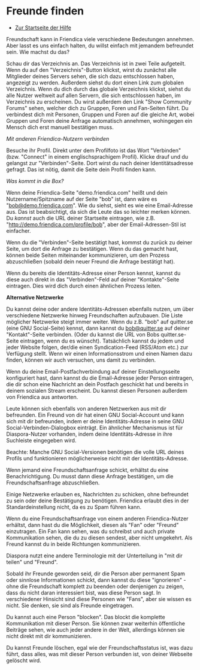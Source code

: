 Freunde finden
==============

* [Zur Startseite der Hilfe](help)

Freundschaft kann in Friendica viele verschiedene Bedeutungen annehmen. 
Aber lasst es uns einfach halten, du willst einfach mit jemandem befreundet sein. 
Wie machst du das?

Schau dir das Verzeichnis an. 
Das Verzeichnis ist in zwei Teile aufgeteilt. 
Wenn du auf den "Verzeichnis"-Button klickst, wirst du zunächst alle Mitglieder deines Servers sehen, die sich dazu entschlossen haben, angezeigt zu werden. 
Außerdem siehst du dort einen Link zum globalen Verzeichnis. 
Wenn du dich durch das globale Verzeichnis klickst, siehst du alle Nutzer weltweit auf allen Servern, die sich entschlossen haben, im Verzeichnis zu erscheinen. 
Du wirst außerdem den Link "Show Community Forums" sehen, welcher dich zu Gruppen, Foren und Fan-Seiten führt. 
Du verbindest dich mit Personen, Gruppen und Foren auf die gleiche Art, wobei Gruppen und Foren deine Anfrage automatisch annehmen, wohingegen ein Mensch dich erst manuell bestätigen muss.

*Mit anderen Friendica-Nutzern verbinden*

Bes‪uche ihr Profil. 
Direkt unter dem Profilfoto ist das Wort "Verbinden" (bzw. "Connect" in einem englischsprachigem Profil). 
Klicke drauf und du gelangst zur "Verbinden"-Seite. 
Dort wirst du nach deiner Identitätsadresse gefragt. 
Das ist nötig, damit die Seite dein Profil finden kann.

*Was kommt in die Box?*

Wenn deine Friendica-Seite "demo.friendica.com" heißt und dein Nutzername/Spitzname auf der Seite "bob" ist, dann wäre es "bob@demo.friendica.com". 
Wie du siehst, sieht es wie eine Email-Adresse aus. 
Das ist beabsichtigt, da sich die Leute das so leichter merken können. 
Du *kannst* auch die URL deiner Startseite eintragen, wie z.B. "http://demo.friendica.com/profile/bob", aber der Email-Adressen-Stil ist einfacher.

Wenn du die "Verbinden"-Seite bestätigt hast, kommst du zurück zu deiner Seite, um dort die Anfrage zu bestätigen. 
Wenn du das gemacht hast, können beide Seiten miteinander kommunizieren, um den Prozess abzuschließen (sobald dein neuer Freund die Anfrage bestätigt hat).

Wenn du bereits die Identitäts-Adresse einer Person kennst, kannst du diese auch direkt in das "Verbinden"-Feld auf deiner "Kontakte"-Seite eintragen. 
Dies wird dich durch einen ähnlichen Prozess leiten.


**Alternative Netzwerke**

Du kannst deine oder andere Identitäts-Adressen ebenfalls nutzen, um über verschiedene Netzwerke hinweg Freundschaften aufzubauen. 
Die Liste möglicher Netzwerke steigt immer weiter. 
Wenn du z.B. "bob" auf quitter.se (eine GNU Social-Seite) kennst, dann kannst du bob@quitter.se auf deiner "Kontakt"-Seite verbinden. (Oder du kannst die URL von Bobs quitter.se-Seite eintragen, wenn du es wünscht). 
Tatsächlich kannst du jedem und jeder Website folgen, der/die einen Syndication-Feed (RSS/Atom etc.) zur Verfügung stellt. 
Wenn wir einen Informationsstrom und einen Namen dazu finden, können wir auch versuchen, uns damit zu verbinden. 

Wenn du deine Email-Postfachverbindung auf deiner Einstellungsseite konfiguriert hast, dann kannst du die Email-Adresse jeder Person eintragen, die dir schon eine Nachricht an dein Postfach geschickt hat und bereits in deinem sozialen Stream erscheint. 
Du kannst diesen Personen außerdem von Friendica aus antworten.

Leute können sich ebenfalls von anderen Netzwerken aus mit dir befreunden. 
Ein Freund von dir hat einen GNU Social-Account und kann sich mit dir befreunden, indem er deine Identitäts-Adresse in seine GNU Social-Verbinden-Dialogbox einträgt. 
Ein ähnlicher Mechanismus ist für Diaspora-Nutzer vorhanden, indem deine Identitäts-Adresse in ihre Suchleiste eingegeben wird. 

Beachte: Manche GNU Social-Versionen benötigen die volle URL deines Profils und funktionieren möglicherweise nicht mit der Identitäts-Adresse.

Wenn jemand eine Freundschaftsanfrage schickt, erhältst du eine Benachrichtigung. 
Du musst dann diese Anfrage bestätigen, um die Freundschaftsanfrage abzuschließen. 

Einige Netzwerke erlauben es, Nachrichten zu schicken, ohne befreundet zu sein oder deine Bestätigung zu benötigen. 
Friendica erlaubt dies in der Standardeinstellung nicht, da es zu Spam führen kann.

Wenn du eine Freundschaftsanfrage von einem anderen Friendica-Nutzer erhältst, dann hast du die Möglichkeit, diesen als "Fan" oder "Freund" einzutragen. 
Ein Fan kann sehen, was du schreibst und auch private Kommunikation sehen, die du zu diesen sendest, aber nicht umgekehrt. 
Als Freund kannst du in beide Richtungen kommunizieren.

Diaspora nutzt eine andere Terminologie mit der Unterteilung in "mit dir teilen" und "Freund".

Sobald ihr Freunde geworden seid, dir die Person aber permanent Spam oder sinnlose Informationen schickt, dann kannst du diese "ignorieren" - ohne die Freundschaft komplett zu beenden oder denjenigen zu zeigen, dass du nicht daran interessiert bist, was diese Person sagt. 
In verschiedener Hinsicht sind diese Personen wie "Fans", aber sie wissen es nicht. 
Sie denken, sie sind als Freunde eingetragen.

Du kannst auch eine Person "blocken". 
Das blockt die komplette Kommunikation mit dieser Person. 
Sie können zwar weiterhin öffentliche Beiträge sehen, wie auch jeder andere in der Welt, allerdings können sie nicht direkt mit dir kommunizieren.

Du kannst Freunde löschen, egal wie der Freundschaftsstatus ist, was dazu führt, dass alles, was mit dieser Person verbunden ist, von deiner Webseite gelöscht wird.
